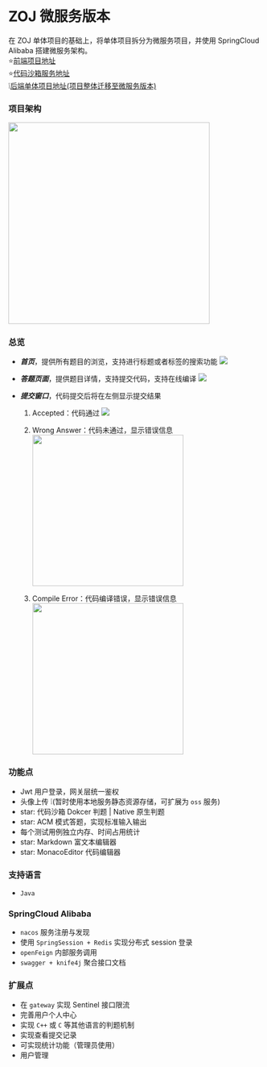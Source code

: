 # ZOJ 微服务版本
 在 ZOJ 单体项目的基础上，将单体项目拆分为微服务项目，并使用 SpringCloud Alibaba 搭建微服务架构。</br>
 :star:[前端项目地址](https://github.com/iZhangJz/zoj-front)</br>
 :star:[代码沙箱服务地址](https://github.com/iZhangJz/code-sand-box)</br>
 :grey_exclamation:[后端单体项目地址(项目整体迁移至微服务版本)](https://github.com/iZhangJz/zoj-back)</br>
 
### 项目架构

<img src="https://github.com/user-attachments/assets/0b98930e-e937-4e4a-af88-9f52a4a73aec" width=400px>


### 总览
- ***首页***，提供所有题目的浏览，支持进行标题或者标签的搜索功能 <img src="https://github.com/user-attachments/assets/b8f0f15b-946c-4f04-a144-e6001ee6c836">

- ***答题页面***，提供题目详情，支持提交代码，支持在线编译 <img src="https://github.com/user-attachments/assets/fb65fdb0-9210-4d71-bf1f-bde43cce29e1">

- ***提交窗口***，代码提交后将在左侧显示提交结果 
  1. Accepted：代码通过 <img src="https://github.com/user-attachments/assets/35144726-5e59-407f-b6ce-9c4447ab6d8d">
 
  2. Wrong Answer：代码未通过，显示错误信息</br> <img src="https://github.com/user-attachments/assets/d8ec5578-086b-495f-9435-602f5a312b75" width=300px>
 
  3. Compile Error：代码编译错误，显示错误信息 </br> <img src="https://github.com/user-attachments/assets/ecaf9e87-6f7b-43a1-9714-47a38ca08a8c" width=300px>

### 功能点
- Jwt 用户登录，网关层统一鉴权
- 头像上传 :grey_exclamation:(暂时使用本地服务静态资源存储，可扩展为 ```oss``` 服务)
- star: 代码沙箱 Dokcer 判题 | Native 原生判题
- star: ACM 模式答题，实现标准输入输出
- 每个测试用例独立内存、时间占用统计
- star: Markdown 富文本编辑器
- star: MonacoEditor 代码编辑器
### 支持语言
- ```Java```

### SpringCloud Alibaba
- ```nacos``` 服务注册与发现
- 使用 ```SpringSession + Redis``` 实现分布式 session 登录
- ```openFeign``` 内部服务调用
- ```swagger + knife4j```  聚合接口文档


### 扩展点
- 在 ```gateway``` 实现 Sentinel 接口限流
- 完善用户个人中心
- 实现 ```C++``` 或 ```C``` 等其他语言的判题机制
- 实现查看提交记录
- 可实现统计功能（管理员使用）
- 用户管理
